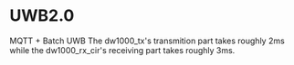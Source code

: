 # UWB2.0
MQTT + Batch UWB
The dw1000_tx's transmition part takes roughly 2ms while the dw1000_rx_cir's receiving part takes roughly 3ms.
